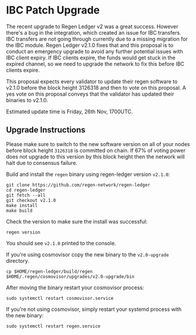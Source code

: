 # IBC Patch Upgrade

The recent upgrade to Regen Ledger v2 was a great success. However there's a bug in the integration, which created an issue for IBC transfers. IBC transfers are not going through currently due to a missing migration for the IBC module. Regen Ledger v2.1.0 fixes that and this proposal is to conduct an emergency upgrade to avoid any further potential issues with IBC client expiry. If IBC clients expire, the funds would get stuck in the expired channel, so we need to upgrade the network to fix this before IBC clients expire.

This proposal expects every validator to update their regen software to v2.1.0 before the block height 3126318 and then to vote on this proposal. A yes vote on this proposal conveys that the validator has updated their binaries to v2.1.0.

Estimated update time is Friday, 26th Nov, 1700UTC.

## Upgrade Instructions

Please make sure to switch to the new software version on all of your nodes before block height `3126318` is committed on chain. If 67% of voting power does not upgrade to this version by this block height then the network will halt due to consensus failure.

Build and install the `regen` binary using regen-ledger version `v2.1.0`:

```
git clone https://github.com/regen-network/regen-ledger
cd regen-ledger
git fetch --all
git checkout v2.1.0
make install
make build
```

Check the version to make sure the install was successful:

```
regen version
```

You should see `v2.1.0` printed to the console.

If you're using cosmovisor copy the new binary to the `v2.0-upgrade` directory.
    
```
cp $HOME/regen-ledger/build/regen $HOME/.regen/cosmovisor/upgrades/v2.0-upgrade/bin
```

After moving the binary restart your cosmovisor process:

```
sudo systemctl restart cosmovisor.service
```

If you're not using cosmovisor, simply restart your systemd process with the new binary:

```
sudo systemctl restart regen.service
```